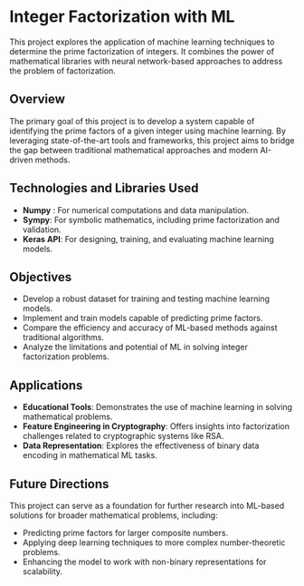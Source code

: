 # Integer Factorization with ML
This project explores the application of machine learning techniques to determine the prime factorization of integers. It combines the power of mathematical libraries with neural network-based approaches to address the problem of factorization.
## Overview
The primary goal of this project is to develop a system capable of identifying the prime factors of a given integer using machine learning. By leveraging state-of-the-art tools and frameworks, this project aims to bridge the gap between traditional mathematical approaches and modern AI-driven methods.
## Technologies and Libraries Used
* **Numpy** : For numerical computations and data manipulation.
* **Sympy**: For symbolic mathematics, including prime factorization and validation.
* **Keras API**: For designing, training, and evaluating machine learning models.
## Objectives
* Develop a robust dataset for training and testing machine learning models.
* Implement and train models capable of predicting prime factors.
* Compare the efficiency and accuracy of ML-based methods against traditional algorithms.
* Analyze the limitations and potential of ML in solving integer factorization problems.
## Applications
* **Educational Tools**: Demonstrates the use of machine learning in solving mathematical problems.
* **Feature Engineering in Cryptography**: Offers insights into factorization challenges related to cryptographic systems like RSA.
* **Data Representation**: Explores the effectiveness of binary data encoding in mathematical ML tasks.
## Future Directions
This project can serve as a foundation for further research into ML-based solutions for broader mathematical problems, including:
* Predicting prime factors for larger composite numbers.
* Applying deep learning techniques to more complex number-theoretic problems.
* Enhancing the model to work with non-binary representations for scalability.
